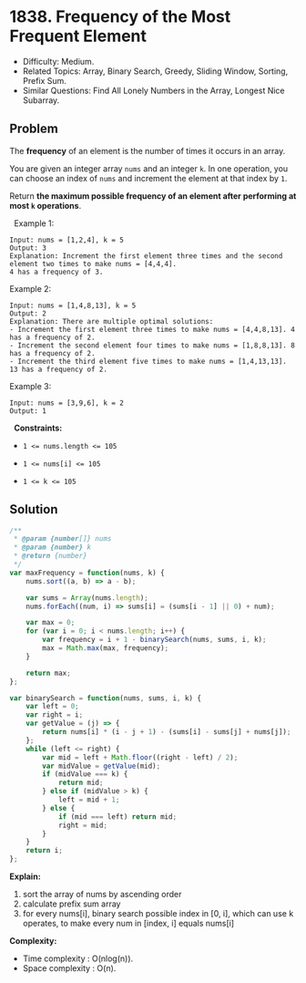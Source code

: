 # 1838. Frequency of the Most Frequent Element

- Difficulty: Medium.
- Related Topics: Array, Binary Search, Greedy, Sliding Window, Sorting, Prefix Sum.
- Similar Questions: Find All Lonely Numbers in the Array, Longest Nice Subarray.

## Problem

The **frequency** of an element is the number of times it occurs in an array.

You are given an integer array ```nums``` and an integer ```k```. In one operation, you can choose an index of ```nums``` and increment the element at that index by ```1```.

Return **the **maximum possible frequency** of an element after performing **at most** **```k```** operations**.

 
Example 1:

```
Input: nums = [1,2,4], k = 5
Output: 3
Explanation: Increment the first element three times and the second element two times to make nums = [4,4,4].
4 has a frequency of 3.
```

Example 2:

```
Input: nums = [1,4,8,13], k = 5
Output: 2
Explanation: There are multiple optimal solutions:
- Increment the first element three times to make nums = [4,4,8,13]. 4 has a frequency of 2.
- Increment the second element four times to make nums = [1,8,8,13]. 8 has a frequency of 2.
- Increment the third element five times to make nums = [1,4,13,13]. 13 has a frequency of 2.
```

Example 3:

```
Input: nums = [3,9,6], k = 2
Output: 1
```

 
**Constraints:**


	
- ```1 <= nums.length <= 105```
	
- ```1 <= nums[i] <= 105```
	
- ```1 <= k <= 105```



## Solution

```javascript
/**
 * @param {number[]} nums
 * @param {number} k
 * @return {number}
 */
var maxFrequency = function(nums, k) {
    nums.sort((a, b) => a - b);

    var sums = Array(nums.length);
    nums.forEach((num, i) => sums[i] = (sums[i - 1] || 0) + num);

    var max = 0;
    for (var i = 0; i < nums.length; i++) {
        var frequency = i + 1 - binarySearch(nums, sums, i, k);
        max = Math.max(max, frequency);
    }

    return max;
};

var binarySearch = function(nums, sums, i, k) {
    var left = 0;
    var right = i;
    var getValue = (j) => {
        return nums[i] * (i - j + 1) - (sums[i] - sums[j] + nums[j]);
    };
    while (left <= right) {
        var mid = left + Math.floor((right - left) / 2);
        var midValue = getValue(mid);
        if (midValue === k) {
            return mid;
        } else if (midValue > k) {
            left = mid + 1;
        } else {
            if (mid === left) return mid;
            right = mid;
        }
    }
    return i;
};
```

**Explain:**

1. sort the array of nums by ascending order
2. calculate prefix sum array
3. for every nums[i], binary search possible index in [0, i],
   which can use k operates, to make every num in [index, i] equals nums[i]

**Complexity:**

* Time complexity : O(nlog(n)).
* Space complexity : O(n).
